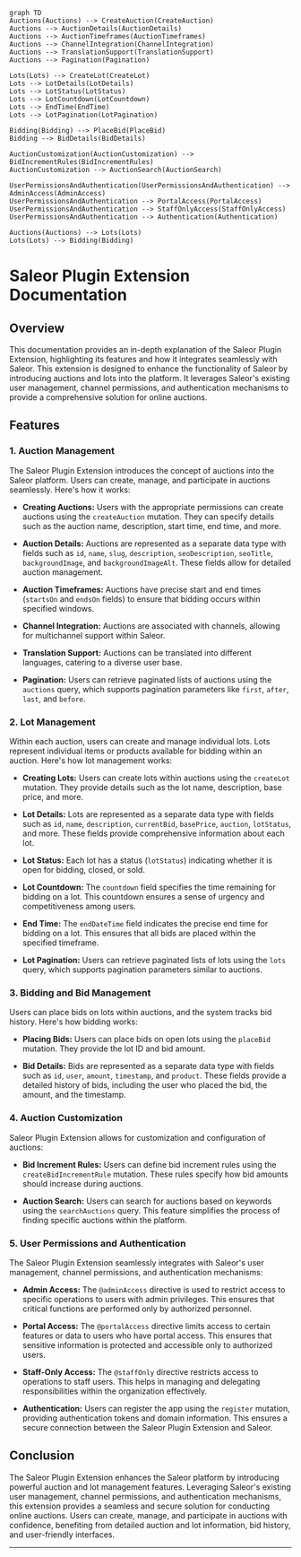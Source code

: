 ```mermaid
graph TD
Auctions(Auctions) --> CreateAuction(CreateAuction)
Auctions --> AuctionDetails(AuctionDetails)
Auctions --> AuctionTimeframes(AuctionTimeframes)
Auctions --> ChannelIntegration(ChannelIntegration)
Auctions --> TranslationSupport(TranslationSupport)
Auctions --> Pagination(Pagination)

Lots(Lots) --> CreateLot(CreateLot)
Lots --> LotDetails(LotDetails)
Lots --> LotStatus(LotStatus)
Lots --> LotCountdown(LotCountdown)
Lots --> EndTime(EndTime)
Lots --> LotPagination(LotPagination)

Bidding(Bidding) --> PlaceBid(PlaceBid)
Bidding --> BidDetails(BidDetails)

AuctionCustomization(AuctionCustomization) --> BidIncrementRules(BidIncrementRules)
AuctionCustomization --> AuctionSearch(AuctionSearch)

UserPermissionsAndAuthentication(UserPermissionsAndAuthentication) --> AdminAccess(AdminAccess)
UserPermissionsAndAuthentication --> PortalAccess(PortalAccess)
UserPermissionsAndAuthentication --> StaffOnlyAccess(StaffOnlyAccess)
UserPermissionsAndAuthentication --> Authentication(Authentication)

Auctions(Auctions) --> Lots(Lots)
Lots(Lots) --> Bidding(Bidding)

```

# Saleor Plugin Extension Documentation

## Overview

This documentation provides an in-depth explanation of the Saleor Plugin Extension, highlighting its features and how it integrates seamlessly with Saleor. This extension is designed to enhance the functionality of Saleor by introducing auctions and lots into the platform. It leverages Saleor's existing user management, channel permissions, and authentication mechanisms to provide a comprehensive solution for online auctions.

## Features

### 1. Auction Management

The Saleor Plugin Extension introduces the concept of auctions into the Saleor platform. Users can create, manage, and participate in auctions seamlessly. Here's how it works:

* **Creating Auctions:** Users with the appropriate permissions can create auctions using the `createAuction` mutation. They can specify details such as the auction name, description, start time, end time, and more.
    
* **Auction Details:** Auctions are represented as a separate data type with fields such as `id`, `name`, `slug`, `description`, `seoDescription`, `seoTitle`, `backgroundImage`, and `backgroundImageAlt`. These fields allow for detailed auction management.
    
* **Auction Timeframes:** Auctions have precise start and end times (`startsOn` and `endsOn` fields) to ensure that bidding occurs within specified windows.
    
* **Channel Integration:** Auctions are associated with channels, allowing for multichannel support within Saleor.
    
* **Translation Support:** Auctions can be translated into different languages, catering to a diverse user base.
    
* **Pagination:** Users can retrieve paginated lists of auctions using the `auctions` query, which supports pagination parameters like `first`, `after`, `last`, and `before`.
    

### 2. Lot Management

Within each auction, users can create and manage individual lots. Lots represent individual items or products available for bidding within an auction. Here's how lot management works:

* **Creating Lots:** Users can create lots within auctions using the `createLot` mutation. They provide details such as the lot name, description, base price, and more.
    
* **Lot Details:** Lots are represented as a separate data type with fields such as `id`, `name`, `description`, `currentBid`, `basePrice`, `auction`, `lotStatus`, and more. These fields provide comprehensive information about each lot.
    
* **Lot Status:** Each lot has a status (`lotStatus`) indicating whether it is open for bidding, closed, or sold.
    
* **Lot Countdown:** The `countdown` field specifies the time remaining for bidding on a lot. This countdown ensures a sense of urgency and competitiveness among users.
    
* **End Time:** The `endDateTime` field indicates the precise end time for bidding on a lot. This ensures that all bids are placed within the specified timeframe.
    
* **Lot Pagination:** Users can retrieve paginated lists of lots using the `lots` query, which supports pagination parameters similar to auctions.
    

### 3. Bidding and Bid Management

Users can place bids on lots within auctions, and the system tracks bid history. Here's how bidding works:

* **Placing Bids:** Users can place bids on open lots using the `placeBid` mutation. They provide the lot ID and bid amount.
    
* **Bid Details:** Bids are represented as a separate data type with fields such as `id`, `user`, `amount`, `timestamp`, and `product`. These fields provide a detailed history of bids, including the user who placed the bid, the amount, and the timestamp.
    

### 4. Auction Customization

Saleor Plugin Extension allows for customization and configuration of auctions:

* **Bid Increment Rules:** Users can define bid increment rules using the `createBidIncrementRule` mutation. These rules specify how bid amounts should increase during auctions.
    
* **Auction Search:** Users can search for auctions based on keywords using the `searchAuctions` query. This feature simplifies the process of finding specific auctions within the platform.
    

### 5. User Permissions and Authentication

The Saleor Plugin Extension seamlessly integrates with Saleor's user management, channel permissions, and authentication mechanisms:

* **Admin Access:** The `@adminAccess` directive is used to restrict access to specific operations to users with admin privileges. This ensures that critical functions are performed only by authorized personnel.
    
* **Portal Access:** The `@portalAccess` directive limits access to certain features or data to users who have portal access. This ensures that sensitive information is protected and accessible only to authorized users.
    
* **Staff-Only Access:** The `@staffOnly` directive restricts access to operations to staff users. This helps in managing and delegating responsibilities within the organization effectively.
    
* **Authentication:** Users can register the app using the `register` mutation, providing authentication tokens and domain information. This ensures a secure connection between the Saleor Plugin Extension and Saleor.
    

## Conclusion

The Saleor Plugin Extension enhances the Saleor platform by introducing powerful auction and lot management features. Leveraging Saleor's existing user management, channel permissions, and authentication mechanisms, this extension provides a seamless and secure solution for conducting online auctions. Users can create, manage, and participate in auctions with confidence, benefiting from detailed auction and lot information, bid history, and user-friendly interfaces.
* * *

